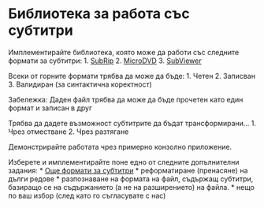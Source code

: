 # Библиотека за работа със субтитри

Имплементирайте библиотека, която може да работи със следните формати за субтитри:
    1. [SubRip](http://en.wikipedia.org/wiki/SubRip)
    2. [MicroDVD](http://en.wikipedia.org/wiki/MicroDVD)
    3. [SubViewer](http://en.wikipedia.org/wiki/SubViewer)

Всеки от горните формати трябва да може да бъде:
    1. Четен
    2. Записван
    3. Валидиран (за синтактична коректност)

Забележка: Даден файл трябва да може да бъде прочетен като един формат и записан в друг

Трябва да дадете възможност субтитрите да бъдат трансформирани...
    1. Чрез отместване
    2. Чрез разтягане

Демонстрирайте работата чрез примерно конзолно приложение.

Изберете и имплементирайте поне едно от следните допълнителни задания:
    * [Още формати за субтитри](http://en.wikipedia.org/wiki/Subtitle_(captioning)#For_software_video_players)
    * реформатиране (пренасяне) на дълги редове
    * разпознаване на формата на файл, съдържащ субтитри, базиращо се на съдържанието (а не на разширението) на файла.
    * нещо по ваш избор (след като го съгласувате с нас)